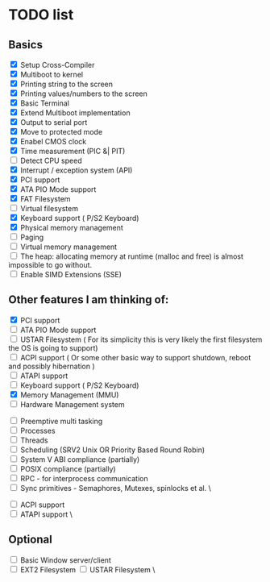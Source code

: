 # TODO list 
## Basics
<input type="checkbox" checked/> Setup Cross-Compiler \
<input type="checkbox" checked/> Multiboot to kernel \
<input type="checkbox" checked/> Printing string to the screen \
<input type="checkbox" checked/> Printing values/numbers to the screen \
<input type="checkbox" checked/> Basic Terminal \
<input type="checkbox" checked/> Extend Multiboot implementation \
<input type="checkbox" checked/> Output to serial port \
<input type="checkbox" checked/> Move to protected mode \
<input type="checkbox" checked/> Enabel CMOS clock \
<input type="checkbox" checked/> Time measurement (PIC &| PIT) \
<input type="checkbox" /> Detect CPU speed \
<input type="checkbox" checked/> Interrupt / exception system (API) \
<input type="checkbox" checked/> PCI support \
<input type="checkbox" checked/> ATA PIO Mode support \
<input type="checkbox" checked/> FAT Filesystem \
<input type="checkbox" /> Virtual filesystem \
<input type="checkbox" checked/> Keyboard support ( P/S2 Keyboard) \
<input type="checkbox" checked/> Physical memory management \
<input type="checkbox" />  Paging \
<input type="checkbox" /> Virtual memory management \
<input type="checkbox" /> The heap: allocating memory at runtime (malloc and free) is almost impossible to go without. \
<input type="checkbox" /> Enable SIMD Extensions (SSE)

## Other features I am thinking of:
<input type="checkbox" checked/> PCI support \
<input type="checkbox" /> ATA PIO Mode support \
<input type="checkbox" /> USTAR Filesystem ( For its simplicity this is very likely the first filesystem the OS is going to support) \
<input type="checkbox" /> ACPI support ( Or some other basic way to support shutdown, reboot and possibly hibernation ) \
<input type="checkbox" /> ATAPI support \
<input type="checkbox" /> Keyboard support ( P/S2 Keyboard) \
<input type="checkbox" checked/> Memory Management (MMU)   
<input type="checkbox" /> Hardware Management system

<input type="checkbox" /> Preemptive multi tasking \
<input type="checkbox" /> Processes  \
<input type="checkbox" /> Threads  
<input type="checkbox" /> Scheduling (SRV2 Unix OR Priority Based Round Robin) \
<input type="checkbox" /> System V ABI compliance (partially) \
<input type="checkbox" /> POSIX compliance (partially) \
<input type="checkbox" /> RPC - for interprocess communication \
<input type="checkbox" /> Sync primitives  - Semaphores, Mutexes, spinlocks et al. \

<input type="checkbox" /> ACPI support  \
<input type="checkbox" /> ATAPI support \

## Optional 
<input type="checkbox" /> Basic Window server/client \
<input type="checkbox" /> EXT2 Filesystem 
<input type="checkbox" /> USTAR Filesystem \

